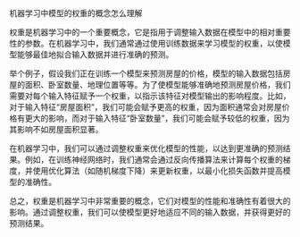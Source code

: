 机器学习中模型的权重的概念怎么理解

权重是机器学习中的一个重要概念，它是指用于调整输入数据在模型中的相对重要性的参数。在机器学习中，我们通常通过使用训练数据来学习模型的权重，以使模型能够最佳地拟合输入数据并进行准确的预测。

举个例子，假设我们正在训练一个模型来预测房屋的价格，模型的输入数据包括房屋的面积、卧室数量、地理位置等等。为了使模型能够准确地预测房屋价格，我们需要对每个输入特征赋予一个权重，以指示该特征对模型输出的影响程度。比如，对于输入特征“房屋面积”，我们可能会赋予更高的权重，因为面积通常会对房屋价格有更大的影响，而对于输入特征“卧室数量”，我们可能会赋予较低的权重，因为其影响不如房屋面积显著。

在机器学习中，我们可以通过调整权重来优化模型的性能，以达到更准确的预测结果。例如，在训练神经网络时，我们通常会通过反向传播算法来计算每个权重的梯度，并使用优化算法（如随机梯度下降）来更新权重，以最小化损失函数并提高模型的准确性。

总之，权重是机器学习中非常重要的概念，它们对模型的性能和准确性有着很大的影响。通过调整权重，我们可以使模型更好地适应不同的输入数据，并获得更好的预测结果。
